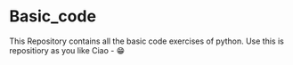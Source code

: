 # Basic_code
This Repository contains all the basic code exercises of python.
Use this is repositiory as you like
Ciao - 😁
